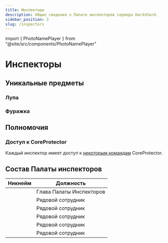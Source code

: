 ```yaml
---
title: Инспекторы
description: Общие сведения о Палате инспекторов сервера Hardshard.
sidebar_position: 3
slug: /inspectors
---
```


import { PhotoNamePlayer } from "@site/src/components/PhotoNamePlayer"

# Инспекторы

## Уникальные предметы

### Лупа

### Фуражка

## Полномочия

### Доступ к CoreProtector

Каждый инспектор имеет доступ к [некоторым командам](/docs/commands#commands-for-inspectors) CoreProtector.

## Состав Палаты инспекторов

<table>
  <thead>
    <tr>
      <th>Никнейм</th>
      <th>Должность</th>
    </tr>
  </thead>
  <tbody>
    <tr>
      <td>
        <PhotoNamePlayer nickname="ViMiR"/>
      </td>
      <td>Глава Палаты Инспекторов</td>
    </tr>
    <tr>
      <td>
        <PhotoNamePlayer nickname="_AUZER_"/>
      </td>
      <td>Рядовой сотрудник</td>
    </tr>
    <tr>
      <td>
        <PhotoNamePlayer nickname="Terriuawara"/>
      </td>
      <td>Рядовой сотрудник</td>
    </tr>
    <tr>
      <td>
        <PhotoNamePlayer nickname="MurlocProger"/>
      </td>
      <td>Рядовой сотрудник</td>
    </tr>
    <tr>
      <td>
        <PhotoNamePlayer nickname="mulciber_"/>
      </td>
      <td>Рядовой сотрудник</td>
    </tr>
    <tr>
      <td>
        <PhotoNamePlayer nickname="Flammablelion"/>
      </td>
      <td>Рядовой сотрудник</td>
    </tr>
  </tbody>
</table>